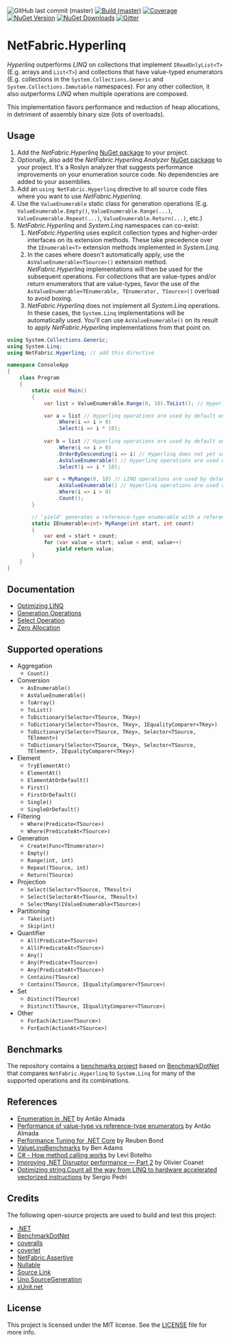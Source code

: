 ![GitHub last commit (master)](https://img.shields.io/github/last-commit/NetFabric/NetFabric.Hyperlinq/master.svg?style=flat-square&logo=github)
[![Build (master)](https://img.shields.io/github/workflow/status/NetFabric/NetFabric.Hyperlinq/.NET%20Core/master.svg?style=flat-square&logo=github)](https://github.com/NetFabric/NetFabric.Hyperlinq/actions)
[![Coverage](https://coveralls.io/repos/github/NetFabric/NetFabric.Hyperlinq/badge.svg?branch=master?style=flat-square&logo=coveralls)](https://dev.azure.com/aalmada/NetFabric.Hyperlinq/)
[![NuGet Version](https://img.shields.io/nuget/v/NetFabric.Hyperlinq.svg?style=flat-square&logo=nuget)](https://www.nuget.org/packages/NetFabric.Hyperlinq/)
[![NuGet Downloads](https://img.shields.io/nuget/dt/NetFabric.Hyperlinq.svg?style=flat-square&logo=nuget)](https://www.nuget.org/packages/NetFabric.Hyperlinq/) 
[![Gitter](https://img.shields.io/gitter/room/netfabric/netfabric.hyperlinq?style=flat-square&logo=gitter)](https://gitter.im/NetFabric/NetFabric.Hyperlinq)


# NetFabric.Hyperlinq

*Hyperlinq* outperforms *LINQ* on collections that implement `IReadOnlyList<T>` (E.g. arrays and `List<T>`) and collections that have value-typed enumerators (E.g. collections in the `System.Collections.Generic` and `System.Collections.Immutable` namespaces). For any other collection, it also outperforms *LINQ* when multiple operations are composed.

This implementation favors performance and reduction of heap allocations, in detriment of assembly binary size (lots of overloads).

## Usage

1. Add the *NetFabric.Hyperlinq* [NuGet package](https://www.nuget.org/packages/NetFabric.Hyperlinq/) to your project.
1. Optionally, also add the *NetFabric.Hyperlinq.Analyzer* [NuGet package](https://www.nuget.org/packages/NetFabric.Hyperlinq.Analyzer/) to your project. It's a Roslyn analyzer that suggests performance improvements on your enumeration source code. No dependencies are added to your assemblies.
1. Add an `using NetFabric.Hyperlinq` directive to all source code files where you want to use *NetFabric.Hyperlinq*.
1. Use the `ValueEnumerable` static class for generation operations (E.g. `ValueEnumerable.Empty()`, `ValueEnumerable.Range(...)`, `ValueEnumerable.Repeat(...)`, `ValueEnumerable.Return(...)`, etc.)
1. *NetFabric.Hyperlinq* and *System.Linq* namespaces can co-exist:
   1. *NetFabric.Hyperlinq* uses explicit collection types and higher-order interfaces on its extension methods. These take precedence over the `IEnumerable<T>` extension methods implemented in *System.Linq*.
   1. In the cases where doesn't automatically apply, use the `AsValueEnumerable<TSource>()` extension method. *NetFabric.Hyperlinq* implementations will then be used for the subsequent operations. For collections that are value-types and/or return enumerators that are value-types, favor the use of the `AsValueEnumerable<TEnumerable, TEnumerator, TSource>()` overload to avoid boxing.
   1. *NetFabric.Hyperlinq* does not implement all *System.Linq* operations. In these cases, the `System.Linq` implementations will be automatically used. You'll can use `AsValueEnumerable()` on its result to apply *NetFabric.Hyperlinq* implementations from that point on.

```csharp
using System.Collections.Generic;
using System.Linq;
using NetFabric.Hyperlinq; // add this directive

namespace ConsoleApp
{
    class Program
    {
        static void Main()
        {
            var list = ValueEnumerable.Range(0, 10).ToList(); // Hyperlinq operations are used

            var a = list // Hyperlinq operations are used by default on List<>
                .Where(i => i > 0) 
                .Select(i => i * 10);
            
            var b = list // Hyperlinq operations are used by default on List<>
                .Where(i => i > 0) 
                .OrderByDescending(i => i) // Hyperlinq does not yet support this operation so LINQ is used
                .AsValueEnumerable() // Hyperlinq operations are used on subsequent operations
                .Select(i => i * 10);

            var c = MyRange(0, 10) // LINQ operations are used by default on IEnumerable<>
                .AsValueEnumerable() // Hyperlinq operations are used on subsequent operations
                .Where(i => i > 0)
                .Count();
        }

        // 'yield' generates a reference-type enumerable with a reference-type enumerator
        static IEnumerable<int> MyRange(int start, int count)
        {
            var end = start + count;
            for (var value = start; value < end; value++)
                yield return value;
        }
    }
}
```

## Documentation

- [Optimizing LINQ](https://medium.com/@antao.almada/netfabric-hyperlinq-optimizing-linq-348e02566cef)
- [Generation Operations](https://medium.com/@antao.almada/netfabric-hyperlinq-generation-operations-6530826a70ca)
- [Select Operation](https://medium.com/@antao.almada/netfabric-hyperlinq-select-operation-e4ac2bbfb187)
- [Zero Allocation](https://medium.com/@antao.almada/netfabric-hyperlinq-zero-allocation-fe5d0dd6b1a6)

## Supported operations

- Aggregation
  - `Count()`
- Conversion
  - `AsEnumerable()`
  - `AsValueEnumerable()`
  - `ToArray()`
  - `ToList()`
  - `ToDictionary(Selector<TSource, TKey>)`
  - `ToDictionary(Selector<TSource, TKey>, IEqualityComparer<TKey>)`
  - `ToDictionary(Selector<TSource, TKey>, Selector<TSource, TElement>)`
  - `ToDictionary(Selector<TSource, TKey>, Selector<TSource, TElement>, IEqualityComparer<TKey>)`
- Element
  - `TryElementAt()`
  - `ElementAt()`
  - `ElementAtOrDefault()`
  - `First()`
  - `FirstOrDefault()`
  - `Single()`
  - `SingleOrDefault()`
- Filtering
  - `Where(Predicate<TSource>)`
  - `Where(PredicateAt<TSource>)`
- Generation
  - `Create(Func<TEnumerator>)`
  - `Empty()`
  - `Range(int, int)`
  - `Repeat(TSource, int)`
  - `Return(TSource)`
- Projection
  - `Select(Selector<TSource, TResult>)`
  - `Select(SelectorAt<TSource, TResult>)`
  - `SelectMany(IValueEnumerable<TSource>)`
- Partitioning
  - `Take(int)`
  - `Skip(int)`
- Quantifier
  - `All(Predicate<TSource>)`
  - `All(PredicateAt<TSource>)`
  - `Any()`
  - `Any(Predicate<TSource>)`
  - `Any(PredicateAt<TSource>)`
  - `Contains(TSource)`
  - `Contains(TSource, IEqualityComparer<TSource>)`
- Set
  - `Distinct(TSource)`
  - `Distinct(TSource, IEqualityComparer<TSource>)`
- Other
  - `ForEach(Action<TSource>)`
  - `ForEach(ActionAt<TSource>)`

## Benchmarks

The repository contains a [benchmarks project](https://github.com/NetFabric/NetFabric.Hyperlinq/tree/master/NetFabric.Hyperlinq.Benchmarks) based on [BenchmarkDotNet](https://benchmarkdotnet.org) that compares `NetFabric.Hyperlinq` to `System.Linq` for many of the supported operations and its combinations.

## References

- [Enumeration in .NET](https://blog.usejournal.com/enumeration-in-net-d5674921512e) by Antão Almada
- [Performance of value-type vs reference-type enumerators](https://medium.com/@antao.almada/performance-of-value-type-vs-reference-type-enumerators-820ab1acc291) by Antão Almada
- [Performance Tuning for .NET Core](https://reubenbond.github.io/posts/dotnet-perf-tuning) by Reuben Bond
- [ValueLinqBenchmarks](https://gist.github.com/benaadams/294cbd41ec1179638cb4b5495a15accf) by Ben Adams
- [C# - How method calling works](http://www.levibotelho.com/development/how-method-calling-works/) by Levi Botelho
- [Improving .NET Disruptor performance — Part 2](https://medium.com/@ocoanet/improving-net-disruptor-performance-part-2-5bf456cd595f) by Olivier Coanet
- [Optimizing string.Count all the way from LINQ to hardware accelerated vectorized instructions](https://medium.com/@SergioPedri/optimizing-string-count-all-the-way-from-linq-to-hardware-accelerated-vectorized-instructions-186816010ad9) by Sergio Pedri 

## Credits

The following open-source projects are used to build and test this project:

- [.NET](https://github.com/dotnet)
- [BenchmarkDotNet](https://benchmarkdotnet.org/)
- [coveralls](https://coveralls.io)
- [coverlet](https://github.com/tonerdo/coverlet)
- [NetFabric.Assertive](https://github.com/NetFabric/NetFabric.Assertive)
- [Nullable](https://github.com/manuelroemer/Nullable)
- [Source Link](https://github.com/dotnet/sourcelink)
- [Uno.SourceGeneration](https://github.com/unoplatform/Uno.SourceGeneration)
- [xUnit.net](https://xunit.net/)

## License

This project is licensed under the MIT license. See the [LICENSE](LICENSE) file for more info.
